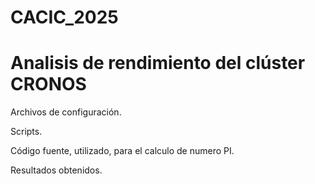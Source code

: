 # CACIC_2025
# Analisis de rendimiento del clúster CRONOS

Archivos de configuración.

Scripts.

Código fuente, utilizado, para el calculo de numero PI.

Resultados obtenidos.

